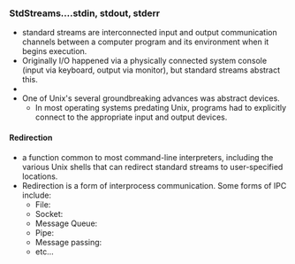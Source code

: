 ### StdStreams....stdin, stdout, stderr

- standard streams are interconnected input and output communication channels between a computer program and its environment when it begins execution.
- Originally I/O happened via a physically connected system console (input via keyboard, output via monitor), but standard streams abstract this.
-
- One of Unix's several groundbreaking advances was abstract devices.
  - In most operating systems predating Unix, programs had to explicitly connect to the appropriate input and output devices.

#### Redirection

- a function common to most command-line interpreters, including the various Unix shells that can redirect standard streams to user-specified locations.
- Redirection is a form of interprocess communication. Some forms of IPC include:
  - File:
  - Socket:
  - Message Queue:
  - Pipe:
  - Message passing:
  - etc...
